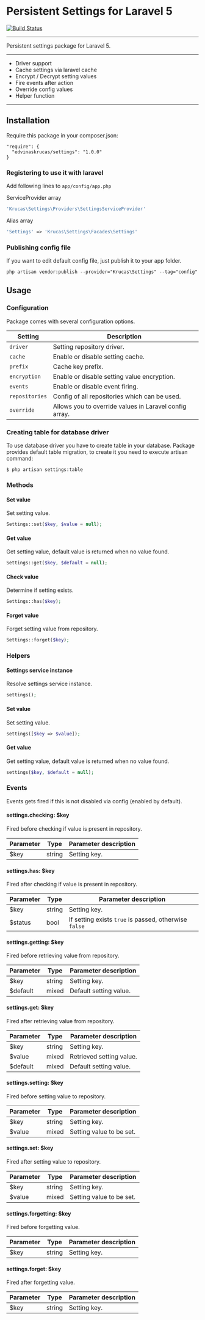 # Persistent Settings for Laravel 5

[![Build Status](https://travis-ci.org/edvinaskrucas/settings.png?branch=master)](https://travis-ci.org/edvinaskrucas/settings)

---

Persistent settings package for Laravel 5.

---

* Driver support
* Cache settings via laravel cache
* Encrypt / Decrypt setting values
* Fire events after action
* Override config values
* Helper function

---

## Installation

Require this package in your composer.json:

```
"require": {
  "edvinaskrucas/settings": "1.0.0"
}
```

### Registering to use it with laravel

Add following lines to ```app/config/app.php```

ServiceProvider array

```php
'Krucas\Settings\Providers\SettingsServiceProvider'
```

Alias array
```php
'Settings' => 'Krucas\Settings\Facades\Settings'
```

### Publishing config file

If you want to edit default config file, just publish it to your app folder.

    php artisan vendor:publish --provider="Krucas\Settings" --tag="config"

## Usage

### Configuration

Package comes with several configuration options.

| Setting | Description |
| --- | --- |
| ```driver``` | Setting repository driver. |
| ```cache``` | Enable or disable setting cache. |
| ```prefix``` | Cache key prefix. |
| ```encryption``` | Enable or disable setting value encryption. |
| ```events``` | Enable or disable event firing. |
| ```repositories``` | Config of all repositories which can be used. |
| ```override``` | Allows you to override values in Laravel config array. |

### Creating table for database driver

To use database driver you have to create table in your database.
Package provides default table migration, to create it you need to execute artisan command:
```
$ php artisan settings:table
```

### Methods

#### Set value

Set setting value.

```php
Settings::set($key, $value = null);
```

#### Get value

Get setting value, default value is returned when no value found.

```php
Settings::get($key, $default = null);
```

#### Check value

Determine if setting exists.

```php
Settings::has($key);
```

#### Forget value

Forget setting value from repository.

```php
Settings::forget($key);
```

### Helpers

#### Settings service instance

Resolve settings service instance.

```php
settings();
```

#### Set value

Set setting value.

```php
settings([$key => $value]);
```

#### Get value

Get setting value, default value is returned when no value found.

```php
settings($key, $default = null);
```

### Events

Events gets fired if this is not disabled via config (enabled by default).

#### settings.checking: $key

Fired before checking if value is present in repository.

| Parameter | Type | Parameter description |
| --- | --- | --- |
| $key | string | Setting key. |

#### settings.has: $key

Fired after checking if value is present in repository.

| Parameter | Type | Parameter description |
| --- | --- | --- |
| $key | string | Setting key. |
| $status | bool | If setting exists ```true``` is passed, otherwise ```false``` |

#### settings.getting: $key

Fired before retrieving value from repository.

| Parameter | Type | Parameter description |
| --- | --- | --- |
| $key | string | Setting key. |
| $default | mixed | Default setting value. |

#### settings.get: $key

Fired after retrieving value from repository.

| Parameter | Type | Parameter description |
| --- | --- | --- |
| $key | string | Setting key. |
| $value | mixed | Retrieved setting value. |
| $default | mixed | Default setting value. |

#### settings.setting: $key

Fired before setting value to repository.

| Parameter | Type | Parameter description |
| --- | --- | --- |
| $key | string | Setting key. |
| $value | mixed | Setting value to be set. |

#### settings.set: $key

Fired after setting value to repository.

| Parameter | Type | Parameter description |
| --- | --- | --- |
| $key | string | Setting key. |
| $value | mixed | Setting value to be set. |

#### settings.forgetting: $key

Fired before forgetting value.

| Parameter | Type | Parameter description |
| --- | --- | --- |
| $key | string | Setting key. |

#### settings.forget: $key

Fired after forgetting value.

| Parameter | Type | Parameter description |
| --- | --- | --- |
| $key | string | Setting key. |
